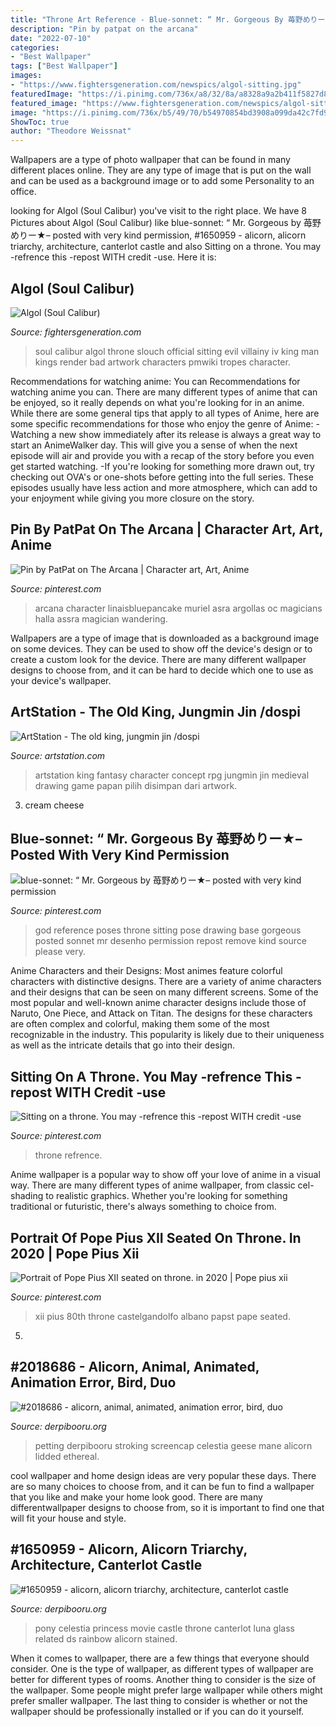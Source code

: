 ```yaml
---
title: "Throne Art Reference - Blue-sonnet: “ Mr. Gorgeous By 苺野めりー★– Posted With Very Kind Permission"
description: "Pin by patpat on the arcana"
date: "2022-07-10"
categories:
- "Best Wallpaper"
tags: ["Best Wallpaper"]
images:
- "https://www.fightersgeneration.com/newspics/algol-sitting.jpg"
featuredImage: "https://i.pinimg.com/736x/a8/32/8a/a8328a9a2b411f5827d8841a76185629.jpg"
featured_image: "https://www.fightersgeneration.com/newspics/algol-sitting.jpg"
image: "https://i.pinimg.com/736x/b5/49/70/b54970854bd3908a099da42c7fd9a50a.jpg"
ShowToc: true
author: "Theodore Weissnat"
---
```





Wallpapers are a type of photo wallpaper that can be found in many different places online. They are any type of image that is put on the wall and can be used as a background image or to add some Personality to an office.

	

		
looking for Algol (Soul Calibur) you've visit to the right place. We have 8 Pictures about Algol (Soul Calibur) like blue-sonnet: “ Mr. Gorgeous by 苺野めりー★– posted with very kind permission, #1650959 - alicorn, alicorn triarchy, architecture, canterlot castle and also Sitting on a throne. You may -refrence this -repost WITH credit -use. Here it is:
		
    
## Algol (Soul Calibur)

<img loading=lazy src="https://www.fightersgeneration.com/newspics/algol-sitting.jpg" onerror="this.onerror=null;this.src='https://tse2.mm.bing.net/th?id=OIP.03bzBO03pjYWAqyVjPn8QAHaKd&amp;pid=15.1';" alt="Algol (Soul Calibur)">

_Source: fightersgeneration.com_

>soul calibur algol throne slouch official sitting evil villainy iv king man kings render bad artwork characters pmwiki tropes character. 

	

Recommendations for watching anime: You can
Recommendations for watching anime you can. There are many different types of anime that can be enjoyed, so it really depends on what you're looking for in an anime. While there are some general tips that apply to all types of Anime, here are some specific recommendations for those who enjoy the genre of Anime: 
-Watching a new show immediately after its release is always a great way to start an AnimeWalker day. This will give you a sense of when the next episode will air and provide you with a recap of the story before you even get started watching. 
-If you're looking for something more drawn out, try checking out OVA's or one-shots before getting into the full series. These episodes usually have less action and more atmosphere, which can add to your enjoyment while giving you more closure on the story.

    
## Pin By PatPat On The Arcana | Character Art, Art, Anime

<img loading=lazy src="https://i.pinimg.com/736x/a8/32/8a/a8328a9a2b411f5827d8841a76185629.jpg" onerror="this.onerror=null;this.src='https://tse4.mm.bing.net/th?id=OIP.MVI7p8NrVv47_BQSdSnydAHaHr&amp;pid=15.1';" alt="Pin by PatPat on The Arcana | Character art, Art, Anime">

_Source: pinterest.com_

>arcana character linaisbluepancake muriel asra argollas oc magicians halla assra magician wandering. 

	

Wallpapers are a type of image that is downloaded as a background image on some devices. They can be used to show off the device's design or to create a custom look for the device. There are many different wallpaper designs to choose from, and it can be hard to decide which one to use as your device's wallpaper.

    
## ArtStation - The Old King, Jungmin Jin /dospi

<img loading=lazy src="https://cdnb.artstation.com/p/assets/images/images/001/821/701/large/jungmin-jin-dospi-24600195-p0.jpg?1453279260" onerror="this.onerror=null;this.src='https://tse1.mm.bing.net/th?id=OIP.HrrNyjOKimzPg9X7tSDJrgHaKY&amp;pid=15.1';" alt="ArtStation - The old king, jungmin jin /dospi">

_Source: artstation.com_

>artstation king fantasy character concept rpg jungmin jin medieval drawing game papan pilih disimpan dari artwork. 

	

3. cream cheese 

    
## Blue-sonnet: “ Mr. Gorgeous By 苺野めりー★– Posted With Very Kind Permission

<img loading=lazy src="https://i.pinimg.com/736x/43/e2/5e/43e25e0f1a573d2e3225b9e7f620ff09.jpg" onerror="this.onerror=null;this.src='https://tse1.mm.bing.net/th?id=OIP.LayGXUJ3LMwO7k9e6bEKBAAAAA&amp;pid=15.1';" alt="blue-sonnet: “ Mr. Gorgeous by 苺野めりー★– posted with very kind permission">

_Source: pinterest.com_

>god reference poses throne sitting pose drawing base gorgeous posted sonnet mr desenho permission repost remove kind source please very. 

	

Anime Characters and their Designs: Most animes feature colorful characters with distinctive designs.
There are a variety of anime characters and their designs that can be seen on many different screens. Some of the most popular and well-known anime character designs include those of Naruto, One Piece, and Attack on Titan. The designs for these characters are often complex and colorful, making them some of the most recognizable in the industry. This popularity is likely due to their uniqueness as well as the intricate details that go into their design.

    
## Sitting On A Throne. You May -refrence This -repost WITH Credit -use

<img loading=lazy src="https://i.pinimg.com/736x/b5/49/70/b54970854bd3908a099da42c7fd9a50a.jpg" onerror="this.onerror=null;this.src='https://tse3.mm.bing.net/th?id=OIP.rS1ef5oBLEwPqd9dt08JsgHaKu&amp;pid=15.1';" alt="Sitting on a throne. You may -refrence this -repost WITH credit -use">

_Source: pinterest.com_

>throne refrence. 

	

Anime wallpaper is a popular way to show off your love of anime in a visual way. There are many different types of anime wallpaper, from classic cel-shading to realistic graphics. Whether you're looking for something traditional or futuristic, there's always something to choice from.

    
## Portrait Of Pope Pius XII Seated On Throne. In 2020 | Pope Pius Xii

<img loading=lazy src="https://i.pinimg.com/736x/21/14/93/211493ba469ae72e5523c96147b6405b.jpg" onerror="this.onerror=null;this.src='https://tse3.mm.bing.net/th?id=OIP.sVKJdIwaDPoA-OzGHxVaGwAAAA&amp;pid=15.1';" alt="Portrait of Pope Pius XII seated on throne. in 2020 | Pope pius xii">

_Source: pinterest.com_

>xii pius 80th throne castelgandolfo albano papst pape seated. 

	

5.

    
## #2018686 - Alicorn, Animal, Animated, Animation Error, Bird, Duo

<img loading=lazy src="https://derpicdn.net/img/2019/4/21/2018686/large.gif" onerror="this.onerror=null;this.src='https://tse1.mm.bing.net/th?id=OIP.F67lrmWCfuAPENcnQ2ysVgHaGk&amp;pid=15.1';" alt="#2018686 - alicorn, animal, animated, animation error, bird, duo">

_Source: derpibooru.org_

>petting derpibooru stroking screencap celestia geese mane alicorn lidded ethereal. 

	

cool wallpaper and home design ideas are very popular these days. There are so many choices to choose from, and it can be fun to find a wallpaper that you like and make your home look good. There are many differentwallpaper designs to choose from, so it is important to find one that will fit your house and style.

    
## #1650959 - Alicorn, Alicorn Triarchy, Architecture, Canterlot Castle

<img loading=lazy src="https://derpicdn.net/img/download/2018/2/8/1650959__safe_screencap_princess+cadance_princess+celestia_princess+luna_my+little+pony-colon-+the+movie_alicorn_alicorn+triarchy_architecture_canterlo.png" onerror="this.onerror=null;this.src='https://tse1.mm.bing.net/th?id=OIP.GlzU-i9ch1BaLtmQlK-p7gHaDG&amp;pid=15.1';" alt="#1650959 - alicorn, alicorn triarchy, architecture, canterlot castle">

_Source: derpibooru.org_

>pony celestia princess movie castle throne canterlot luna glass related ds rainbow alicorn stained. 

	

When it comes to wallpaper, there are a few things that everyone should consider. One is the type of wallpaper, as different types of wallpaper are better for different types of rooms. Another thing to consider is the size of the wallpaper. Some people might prefer large wallpaper while others might prefer smaller wallpaper. The last thing to consider is whether or not the wallpaper should be professionally installed or if you can do it yourself.

